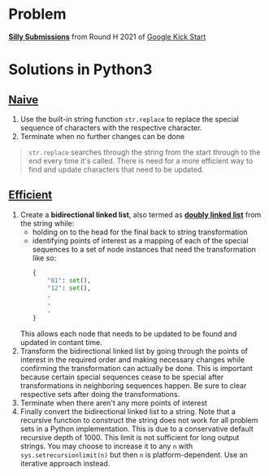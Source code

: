 # Problem
[**Silly Submissions**](https://codingcompetitions.withgoogle.com/kickstart/round/0000000000435914/00000000008d94f5#problem) from Round H 2021 of [Google Kick Start](https://codingcompetitions.withgoogle.com/kickstart)

# Solutions in Python3
## [Naive](./silly_submissions_naive.py)
1. Use the built-in string function `str.replace` to replace the special sequence of characters with the respective character.
2. Terminate when no further changes can be done

> `str.replace` searches through the string from the start through to the end every time it's called. There is need for a more efficient way to find and update characters that need to be updated.

## [Efficient](./silly_submissions_efficient.py)
1. Create a **bidirectional linked list**, also termed as [**doubly linked list**](https://en.wikipedia.org/wiki/Doubly_linked_list) from the string while:
    * holding on to the head for the final back to string transformation
    * identifying points of interest as a mapping of each of the special sequences to a set of node instances that need the transformation like so:
        ```python
        {
            "01": set(),
            "12": set(),
            .
            .
            .
        }
        ```
    This allows each node that needs to be updated to be found and updated in contant time.
2. Transform the bidirectional linked list by going through the points of interest in the required order and making necessary changes while confirming the transformation can actually be done. This is important because certain special sequences cease to be special after transformations in neighboring sequences happen. Be sure to clear respective sets after doing the transformations.
3. Terminate when there aren't any more points of interest
4. Finally convert the bidirectional linked list to a string. Note that a recursive function to construct the string does not work for all problem sets in a Python implementation. This is due to a conservative default recursive depth of 1000. This limit is not sufficient for long output strings. You may choose to increase it to any `n` with `sys.setrecursionlimit(n)` but then `n` is platform-dependent. Use an iterative approach instead.